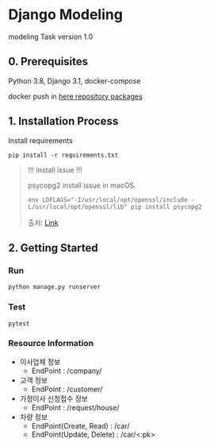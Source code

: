 # Django Modeling
modeling Task
version 1.0
## 0. Prerequisites
Python 3.8, Django 3.1, docker-compose 

docker push in [here repository packages](https://github.com/rimi-dev/modeling/packages)
## 1. Installation Process
Install requirements
```shell script
pip install -r requirements.txt
```
>!!! Install issue !!!
>
>psycopg2 install issue in macOS.
>```shell script
>env LDFLAGS="-I/usr/local/opt/openssl/include -L/usr/local/opt/openssl/lib" pip install psycopg2
>```
>출처: [Link](https://stackoverflow.com/a/39244687)
## 2. Getting Started
### Run
```shell script
python manage.py runserver
```

### Test
```shell script
pytest
```
### Resource Information
- 이사업체 정보
    - EndPoint : /company/
- 고객 정보
    - EndPoint : /customer/
- 가정이사 신청접수 정보
    - EndPoint : /request/house/
- 차량 정보 
    - EndPoint(Create, Read) : /car/
    - EndPoint(Update, Delete) : /car/<:pk>